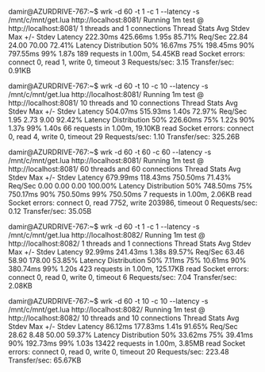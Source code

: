 damir@AZURDRIVE-767:~$ wrk -d 60 -t 1 -c 1 --latency -s /mnt/c/mnt/get.lua http://localhost:8081/
Running 1m test @ http://localhost:8081/
  1 threads and 1 connections
  Thread Stats   Avg      Stdev     Max   +/- Stdev
    Latency   222.30ms  425.66ms   1.95s    85.71%
    Req/Sec    22.84     24.00    70.00     72.41%
  Latency Distribution
     50%   16.67ms
     75%  198.45ms
     90%  797.55ms
     99%    1.87s
  189 requests in 1.00m, 54.45KB read
  Socket errors: connect 0, read 1, write 0, timeout 3
Requests/sec:      3.15
Transfer/sec:      0.91KB

damir@AZURDRIVE-767:~$ wrk -d 60 -t 10 -c 10 --latency -s /mnt/c/mnt/get.lua http://localhost:8081/
Running 1m test @ http://localhost:8081/
  10 threads and 10 connections
  Thread Stats   Avg      Stdev     Max   +/- Stdev
    Latency   504.07ms  515.93ms   1.40s    72.97%
    Req/Sec     1.95      2.73     9.00     92.42%
  Latency Distribution
     50%  226.60ms
     75%    1.22s
     90%    1.37s
     99%    1.40s
  66 requests in 1.00m, 19.10KB read
  Socket errors: connect 0, read 4, write 0, timeout 29
Requests/sec:      1.10
Transfer/sec:     325.26B

damir@AZURDRIVE-767:~$ wrk -d 60 -t 60 -c 60 --latency -s /mnt/c/mnt/get.lua http://localhost:8081/
Running 1m test @ http://localhost:8081/
  60 threads and 60 connections
  Thread Stats   Avg      Stdev     Max   +/- Stdev
    Latency   679.99ms  118.43ms 750.50ms   71.43%
    Req/Sec     0.00      0.00     0.00    100.00%
  Latency Distribution
     50%  748.50ms
     75%  750.17ms
     90%  750.50ms
     99%  750.50ms
  7 requests in 1.00m, 2.06KB read
  Socket errors: connect 0, read 7752, write 203986, timeout 0
Requests/sec:      0.12
Transfer/sec:      35.05B

damir@AZURDRIVE-767:~$ wrk -d 60 -t 1 -c 1 --latency -s /mnt/c/mnt/get.lua http://localhost:8082/
Running 1m test @ http://localhost:8082/
  1 threads and 1 connections
  Thread Stats   Avg      Stdev     Max   +/- Stdev
    Latency    92.99ms  241.43ms   1.38s    89.57%
    Req/Sec    63.46     58.90   178.00     53.85%
  Latency Distribution
     50%    7.11ms
     75%   10.61ms
     90%  380.74ms
     99%    1.20s
  423 requests in 1.00m, 125.17KB read
  Socket errors: connect 0, read 0, write 0, timeout 6
Requests/sec:      7.04
Transfer/sec:      2.08KB

damir@AZURDRIVE-767:~$ wrk -d 60 -t 10 -c 10 --latency -s /mnt/c/mnt/get.lua http://localhost:8082/
Running 1m test @ http://localhost:8082/
  10 threads and 10 connections
  Thread Stats   Avg      Stdev     Max   +/- Stdev
    Latency    86.12ms  177.83ms   1.41s    91.65%
    Req/Sec    28.62      8.48    50.00     59.37%
  Latency Distribution
     50%   33.62ms
     75%   39.41ms
     90%  192.73ms
     99%    1.03s
  13422 requests in 1.00m, 3.85MB read
  Socket errors: connect 0, read 0, write 0, timeout 20
Requests/sec:    223.48
Transfer/sec:     65.67KB